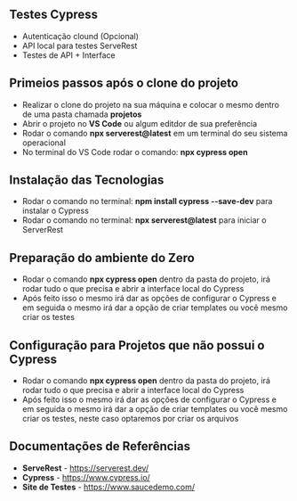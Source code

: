 ## Testes Cypress

* Autenticação clound (Opcional)
* API local para testes ServeRest
* Testes de API + Interface

## Primeios passos após o clone do projeto

* Realizar o clone do projeto na sua máquina e colocar o mesmo dentro de uma pasta chamada **projetos**
* Abrir o projeto no **VS Code** ou algum editdor de sua preferência
* Rodar o comando **npx serverest@latest** em um terminal do seu sistema operacional
* No terminal do VS Code rodar o comando: **npx cypress open**

## Instalação das Tecnologias

* Rodar o comando no terminal: **npm install cypress --save-dev** para instalar o Cypress
* Rodar o comando no terminal: **npx serverest@latest** para iniciar o ServerRest

## Preparação do ambiente do Zero

* Rodar o comando **npx cypress open** dentro da pasta do projeto, irá rodar tudo o que precisa e abrir a interface local do Cypress
* Após feito isso o mesmo irá dar as opções de configurar o Cypress e em seguida o mesmo irá dar a opção de criar templates ou você mesmo criar os testes

## Configuração para Projetos que não possui o Cypress

* Rodar o comando **npx cypress open** dentro da pasta do projeto, irá rodar tudo o que precisa e abrir a interface local do Cypress
* Após feito isso o mesmo irá dar as opções de configurar o Cypress e em seguida o mesmo irá dar a opção de criar templates ou você mesmo criar os testes, neste caso optaremos por criar os arquivos

## Documentações de Referências

* **ServeRest** - https://serverest.dev/
* **Cypress** - https://www.cypress.io/
* **Site de Testes** - https://www.saucedemo.com/